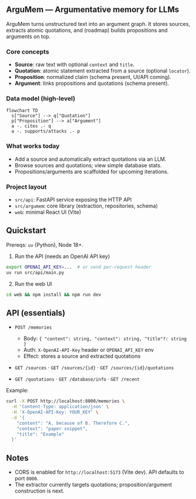 ## ArguMem — Argumentative memory for LLMs

ArguMem turns unstructured text into an argument graph. It stores sources, extracts atomic quotations, and (roadmap) builds propositions and arguments on top.

### Core concepts
- **Source**: raw text with optional `context` and `title`.
- **Quotation**: atomic statement extracted from a source (optional `locator`).
- **Proposition**: normalized claim (schema present, UI/API coming).
- **Argument**: links propositions and quotations (schema present).

### Data model (high-level)
```mermaid
flowchart TD
  s["Source"] --> q["Quotation"]
  p["Proposition"] --> a["Argument"]
  a -. cites .- q
  a -. supports/attacks .- p
```

### What works today
- Add a source and automatically extract quotations via an LLM.
- Browse sources and quotations; view simple database stats.
- Propositions/arguments are scaffolded for upcoming iterations.

### Project layout
- `src/api`: FastAPI service exposing the HTTP API
- `src/argumem`: core library (extraction, repositories, schema)
- `web`: minimal React UI (Vite)

## Quickstart

Prereqs: `uv` (Python), Node 18+.

1) Run the API (needs an OpenAI API key)
```bash
export OPENAI_API_KEY=...  # or send per-request header
uv run src/api/main.py
```

2) Run the web UI
```bash
cd web && npm install && npm run dev
```

## API (essentials)

- `POST /memories`
  - Body: `{ "content": string, "context": string, "title"?: string }`
  - Auth: `X-OpenAI-API-Key` header or `OPENAI_API_KEY` env
  - Effect: stores a source and extracted quotations

- `GET /sources` · `GET /sources/{id}` · `GET /sources/{id}/quotations`
- `GET /quotations` · `GET /database/info` · `GET /recent`

Example:
```bash
curl -X POST http://localhost:8000/memories \
  -H 'Content-Type: application/json' \
  -H 'X-OpenAI-API-Key: YOUR_KEY' \
  -d '{
    "content": "A, because of B. Therefore C.",
    "context": "paper snippet",
    "title": "Example"
  }'
```

## Notes
- CORS is enabled for `http://localhost:5173` (Vite dev). API defaults to port `8000`.
- The extractor currently targets quotations; proposition/argument construction is next.